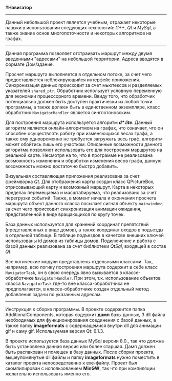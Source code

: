 #**Навигатор**
___
Данный небольшой проект является учебным, отражает некоторые навыки в использовании следующих технологий: *C++*, *Qt* и *MySql*, а также знание основ многопоточности и некоторых алгоритмов на графах.  
___
Данная программа позволяет отстраивать маршрут между двумя введенными "адресами" на небольшой территории. Адреса вводятся в формате Дом/здание.

Просчет маршрута выполняется в отдельном потоке, за счет чего предоставляется неблокирующийся интерфейс приложения. Синхронизация данных происходит за счет мьютексов и разделяемых указателей `shared_ptr`. Обработчик использует условную переменную для экономии процессорного времени. Ввиду того, что обработчик потенциально должен быть доступен практически из любой точки программы, а также должен быть в единственном экземпляре, класс обработчик `NavigatorHandler` является синглотоновским.

Для построения маршрута используется алгоритм ___d* lite___. Данный алгоритм является онлайн-алгоритмом на графах, что означает, что он способен осуществлять работу при изменяющихся весах графа, а также ему одновременно не требуется загружать весь граф, алгоритм может обойтись лишь его участком. Описанные возможности данного алгоритма позволяют использовать его для построения маршрутов на реальной карте. Несмотря на то, что в программе не реализована возможность изменения и обработки изменения весов графа, данную возомжность можно достаточно быстро добавить.

Визуальная составляющая приложения реализована за счет фреймворка *Qt*. Для отображения карты создан класс QPictureBox, отрисовывающий карту и возможный маршрут. Карта в некоторых пределах перемещаема и масштабируема, что реализовано за счет перегрузки событий. Также, в момент начала и окончания просчета маршрута объект данного класса посылает сигнал объекту `mainwindow`, за счет чего происходит синхронизация анимации ожидания, представленной в виде вращающихся по кругу точек.

База данных используется для хранений координат препятствий (представленных в виде домов), а также координат входов в подъезды в отдельной таблице. В таблице подъездов в качетсве внешних ключей использованы id домов из таблицы домов. Подключение и работа с базой данных реализована за счет библиотеки *QtSql*, входящей в состав *Qt*.

Все логические модули представлены отдельными классами. Так, например, всю логику построения маршрута содержит в себе класс `NavigatorTask`, он в свою очередь явно вызывается в классе-обработчике `NavigatorHandler`. При этом, т.к. использование объектов класса `NavigatorTask` где-то вне класса-обработчика не предполагается, в классе-обработчике создан отдельный метод добавления задачи по указанным адресам.

___
Инструкция к сборке программы.
В проекте содержится папка AdditionalComponents, которая содержит __дамп__ базы данных, 3 dll файла необходимых для функционирования соединения с базой данных, а также папку __imageformats__ с содержащемися внутри dll для анимации gif и саму gif. Используемая версия Qt: 6.1.3.

В проекте используется база данных MySql версии 8.0., так что должна быть установлена данная версия или более старшая. Дамп должен быть распакован и помещен в базу данных. После сборки проекта, вышеупомянутые dll файлы и папку __imageformats__ нужно поместить в каталог проекта непосредственно к exe-файлу. Проект был скомпилирован с использованием __MinGW__, так что при компиляции желательно использовать именно его.